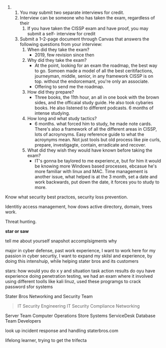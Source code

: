 1. 1. You may submit two separate interviews for credit.
    2. Interview can be someone who has taken the exam, regardless of their
        1. If you have taken the CISSP exam and have proof, you may submit a self- interview for credit
    3. Submit a 1–2-page document through Canvas that answers the following questions from your interview:
        1. When did they take the exam?
			- 2019, few revision since then
        1. Why did they take the exam?
	        - At the point, looking for an exam the roadmap, the best way to go. Somoen made a model of all the best ceritifactions, journeyman, middle, senior, in any framework CISSP is on top. without the endorcemant, you're only an associate. 
	        - Offering to send me the roadmap. 
        1. How did they prepare?
		    - Three books, the 11th hour, an all in one book with the brown sides, and the officaial study guide. He also took cybaries books. He also listened to different podcasts. 6 months of intense studying. 
        1. How long and what study tactics?
	        - 6 months. what forced him to study, he made note cards. There's also a framework of all the different areas in CISSP, lots of acroynoyms. Easy reference guide to what the acroynyms mean. Not just tools but old process like pie curls, prepare, investigagte, contain, erradicate and recover. 
        2. What did they wish they would have known before taking the exam?
			- IT's gonna be taylored to me experienc,e, but for him it would be knowing more Windows based processes, ebcasue he's more familiar with linux and MAC. Time management is another issue, what helped is at the 3 month, set a date and work backwards, put down the date, it forces you to study to more. 



Know what security best practces, security loss prevention.

Identitiy access management, how dows active directory, domain, trees work. 

Threat hunting. 

**star or saw**

tell me about yourself
snapshot
accomplsigments
why

major in cyber defense, past work experience, I want to work here for my passion in cyber securtiy, I want to expand my skilsl and experience, by doing this intenshuip, while helping stater bros and  its customers

stars:
how would you do x y and
situation
task
action
results
do oyu have experience doing penetration testing, we had an exam where it involved using different toolls like kali linuz, used these programgs to crack password sfor systems 

Stater Bros
Networking and Security Team
>IT Security Engineering 
>IT Security Compliance
>Networking

Server Team
Computer Operations
Store Systems
ServiceDesk 
Database Team
Developers 

look up incident response and handling
staterbros.com 

lifelong learner, trying to get the trifecta
